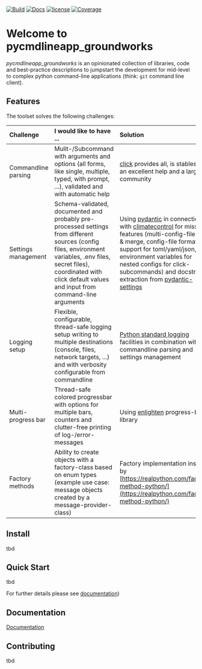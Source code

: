 <!-- markdownlint-disable MD025 MD041 -->

[![Build](https://github.com/bnaard/pycmdlineapp-groundwork/workflows/Build/badge.svg?event=push)](https://github.com/bnaard/pycmdlineapp-groundwork/actions?query=event%3Apush+branch%3Amaster+workflow%3ABuild)
[![Docs](https://github.com/bnaard/pycmdlineapp-groundwork/workflows/Docs/badge.svg?event=push)](https://github.com/bnaard/pycmdlineapp-groundwork/actions?query=event%3Apush+branch%3Amaster+workflow%3ADocs)
[![license](https://img.shields.io/github/license/bnaard/pycmdlineapp-groundwork.svg)](https://github.com/bnaard/pycmdlineapp-groundwork/blob/master/LICENSE.md)
[![Coverage](https://codecov.io/gh/bnaard/pycmdlineapp-groundwork/branch/master/graph/badge.svg)](https://codecov.io/gh/bnaard/pycmdlineapp-groundwork)

# Welcome to pycmdlineapp_groundworks

*pycmdlineapp_groundworks* is an opinionated collection of libraries, code and best-practice descriptions to jumpstart the development for mid-level to complex python command-line applications (think: `git` command line client).

## Features

The toolset solves the following challenges:

| Challenge           | I would like to have ...             | Solution       |
| :------------------ | :----------------------------------- | :------------- |
| Commandline parsing | Mulit-/Subcommand with arguments and options (all forms, like single, multiple, typed, with prompt, ...), validated and with automatic help | [click](https://click.palletsprojects.com/en/7.x/) provides all, is stables has an excellent help and a large community |
| Settings management | Schema-validated, documented and probably pre-processed settings from different sources (config files, environment variables, .env files, secret files), coordinated with click default values and input from command-line arguments  | Using [pydantic](https://pydantic-docs.helpmanual.io/) in connection with [climatecontrol](https://github.com/daviskirk/climatecontrol/tree/master/climatecontrol) for missing features (multi-config-file load & merge, config-file format support for toml/yaml/json, environment variables for nested configs for click-subcommands) and docstring extraction from [pydantic-settings](https://github.com/danields761/pydantic-settings) |
| Logging setup       | Flexible, configurable, thread-safe logging setup writing to multiple destinations (console, files, network targets, ...) and with verbosity configurable from commandline | [Python standard logging](https://docs.python.org/3/howto/logging.html) facilities in combination with commandline parsing and settings management |
| Multi-progress bar  | Thread-safe colored progressbar with options for multiple bars, counters and clutter-free printing of log-/error-messages | Using [enlighten](https://github.com/Rockhopper-Technologies/enlighten) progress-bar library |
| Factory methods     | Ability to create objects with a factory-class based on enum types (example use case: message objects created by a message-provider-class) | Factory implementation inspired by [https://realpython.com/factory-method-python/](https://realpython.com/factory-method-python/) |

## Install

tbd

## Quick Start

tbd

For further details please see [documentation](https://bnaard.github.io/pycmdlineapp-groundwork/index.html))

## Documentation

[Documentation](https://bnaard.github.io/pycmdlineapp-groundwork/index.html)

## Contributing

tbd
